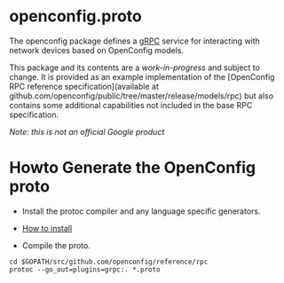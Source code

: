 # openconfig.proto

The openconfig package defines a [gRPC](http://www.grpc.io/) service for interacting with network devices
based on OpenConfig models.

This package and its contents are a *work-in-progress* and subject to change.  It is provided
as an example implementation of the
[OpenConfig RPC reference specification](available at github.com/openconfig/public/tree/master/release/models/rpc)
but also contains some additional capabilities not included in the base
RPC specification.

*Note: this is not an official Google product*

# Howto Generate the OpenConfig proto

* Install the protoc compiler and any language specific generators.
 * [How to install](https://developers.google.com/protocol-buffers/docs/gotutorial)

* Compile the proto.
```
cd $GOPATH/src/github.com/openconfig/reference/rpc
protoc --go_out=plugins=grpc:. *.proto
```
